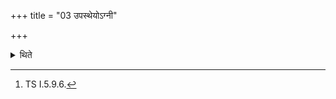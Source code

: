 +++
title = "03 उपस्थेयोऽग्नी"

+++

<details><summary>थिते</summary>

4. “Should one stand near the fires praising them or should one not stand near the fires praising them?” Thus has been said (in a Brāhmaṇa-text).[^1]  

[^1]: TS I.5.9.6.
</details>
